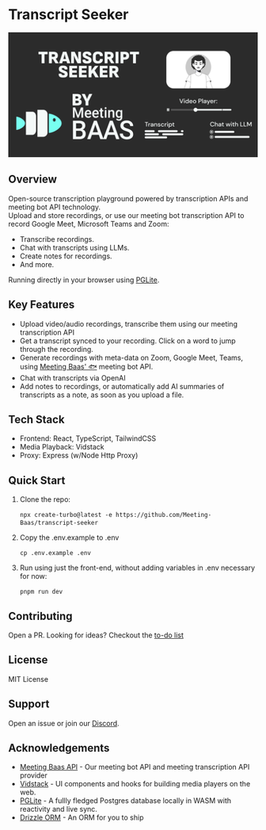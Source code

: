 # Transcript Seeker

![Header](./.github/images/transcript-seeker.png)

## Overview

Open-source transcription playground powered by transcription APIs and meeting bot API technology. <br/>
Upload and store recordings, or use our meeting bot transcription API to record Google Meet, Microsoft Teams and Zoom: <br/>

- Transcribe recordings.
- Chat with transcripts using LLMs.
- Create notes for recordings.
- And more.

Running directly in your browser using [PGLite](https://pglite.dev/).

## Key Features

- Upload video/audio recordings, transcribe them using our meeting transcription API
- Get a transcript synced to your recording. Click on a word to jump through the recording.
- Generate recordings with meta-data on Zoom, Google Meet, Teams, using [Meeting Baas' 🐟](https://meetingbaas.com) meeting bot API.
- Chat with transcripts via OpenAI
- Add notes to recordings, or automatically add AI summaries of transcripts as a note, as soon as you upload a file.

## Tech Stack

- Frontend: React, TypeScript, TailwindCSS
- Media Playback: Vidstack
- Proxy: Express (w/Node Http Proxy)

## Quick Start

1. Clone the repo:

   ```
   npx create-turbo@latest -e https://github.com/Meeting-Baas/transcript-seeker
   ```

2. Copy the .env.example to .env

   ```
   cp .env.example .env
   ```

5. Run using just the front-end, without adding variables in .env necessary for now:
   ```
   pnpm run dev
   ```

## Contributing

Open a PR. Looking for ideas? Checkout the [to-do list](./TODO.md)

## License

MIT License

## Support

Open an issue or join our [Discord](https://discord.com/invite/dsvFgDTr6c).

## Acknowledgements

- [Meeting Baas API](https://meetingbaas.com/) - Our meeting bot API and meeting transcription API provider
- [Vidstack](https://www.vidstack.io/) - UI components and hooks for building media players on the web. 
- [PGLite](https://pglite.dev/) - A fullly fledged Postgres database locally in WASM with reactivity and live sync.
- [Drizzle ORM](https://orm.drizzle.team) - An ORM for you to ship